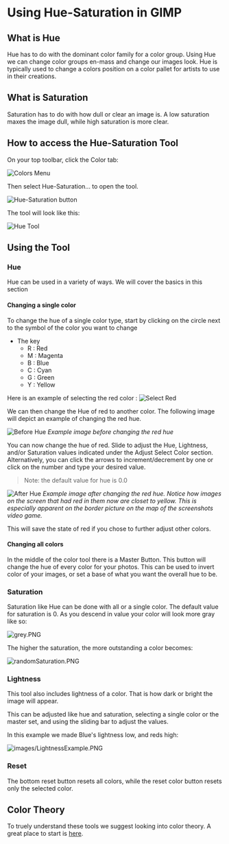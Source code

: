 # Using Hue-Saturation in GIMP 

## What is Hue 

Hue has to do with the dominant color family for a color group. Using Hue we can change color groups en-mass and change our images look. 
Hue is typically used to change a colors position on a color pallet for artists to use in their creations. 

## What is Saturation 

Saturation has to do with how dull or clear an image is. A low saturation maxes the image dull, while high saturation is more clear.

## How to access the Hue-Saturation Tool

On your top toolbar, click the Color tab:

![Colors Menu](../images/colorButton.png)

Then select Hue-Saturation... to open the tool.

![Hue-Saturation button](../images/hue-saturation-button.JPG)

The tool will look like this:

![Hue Tool](../images/Hue-Tool.JPG)

## Using the Tool 

### Hue
Hue can be used in a variety of ways. We will cover the basics in this section 
#### Changing a single color
To change the hue of a single color type, start by clicking on the circle next to the symbol of the color you want to change 
* The key 
    - R : Red
    - M : Magenta 
    - B : Blue
    - C : Cyan 
    - G : Green 
    - Y : Yellow 

Here is an example of selecting the red color :
![Select Red](../images/selectRed.PNG)

We can then change the Hue of red to another color. The following image will depict an example of changing the red hue.

![Before Hue](../images/beforeHue.PNG)
*Example image before changing the red hue*

You can now change the hue of red. Slide to adjust the Hue, Lightness, and/or Saturation values indicated under the Adjust Select Color section. Alternatively, you can click the arrows to increment/decrement by one or click on the number and type your desired value. 

> Note: the default value for hue is 0.0

![After Hue](../images/afterHue.PNG)
*Example image after changing the red hue. Notice how images on the screen that had red in them now are closet to yellow. This is especially apparent on the border picture on the map of the screenshots video game.* 

This will save the state of red if you chose to further adjust other colors.

#### Changing all colors 
In the middle of the color tool there is a Master Button. This button will change the hue of every color for your photos. This can be used to invert color of your images, or set a base of what you want the overall hue to be. 

### Saturation     
Saturation like Hue can be done with all or a single color. 
The default value for saturation is 0. As you descend in value your color will look more gray like so:

![grey.PNG](../images/grey.PNG)

The higher the saturation, the more outstanding a color becomes:

![randomSaturation.PNG](../images/randomSaturation.PNG)

### Lightness
This tool also includes lightness of a color.
That is how dark or bright the image will appear. 

This can be adjusted like hue and saturation, selecting a single color or the master set, and using the sliding bar to adjust the values. 

In this example we made Blue's lightness low, and reds high:

![images/LightnessExample.PNG](../images/LightnessExample.PNG)

### Reset
The bottom reset button resets all colors, while the reset color button resets only the selected color.

## Color Theory
To truely understand these tools we suggest looking into color theory. A great place to start is [here](https://en.wikipedia.org/wiki/Color_theory).
